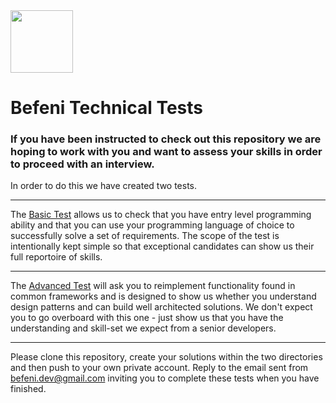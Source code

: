 
<img src="https://cdn.website-editor.net/7faf6d1ccff4459495853794e59fe9be/dms3rep/multi/mobile/Befeni_ohne_Claim.png" height="100">

# Befeni Technical Tests

### If you have been instructed to check out this repository we are hoping to work with you and want to assess your skills in order to proceed with an interview.

In order to do this we have created two tests.

----

The [Basic Test](basic-test/readme.md) allows us to check that you have entry level programming ability and that you can use your programming language of choice to successfully solve a set of requirements. The scope of the test is intentionally kept simple so that exceptional candidates can show us their full reportoire of skills.

----

The [Advanced Test](advanced-test/readme.md) will ask you to reimplement functionality found in common frameworks and is designed to show us whether you understand design patterns and can build well architected solutions. We don't expect you to go overboard with this one - just show us that you have the understanding and skill-set we expect from a senior developers.

----

Please clone this repository, create your solutions within the two directories and then push to your own private account. Reply to the email sent from befeni.dev@gmail.com inviting you to complete these tests when you have finished.